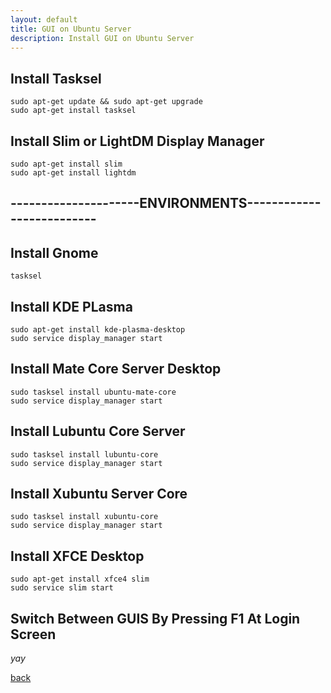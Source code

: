 ```yaml
---
layout: default
title: GUI on Ubuntu Server
description: Install GUI on Ubuntu Server
---
```


## Install Tasksel
	sudo apt-get update && sudo apt-get upgrade
	sudo apt-get install tasksel
	
## Install Slim or LightDM Display Manager 
	sudo apt-get install slim
	sudo apt-get install lightdm

## ---------------------ENVIRONMENTS--------------------------

## Install Gnome
	tasksel

## Install KDE PLasma
	sudo apt-get install kde-plasma-desktop
	sudo service display_manager start

## Install Mate Core Server Desktop
	sudo tasksel install ubuntu-mate-core
	sudo service display_manager start

## Install Lubuntu Core Server
	sudo tasksel install lubuntu-core
	sudo service display_manager start

## Install Xubuntu Server Core
	sudo tasksel install xubuntu-core
	sudo service display_manager start

## Install XFCE Desktop
	sudo apt-get install xfce4 slim
	sudo service slim start

## Switch Between GUIS By Pressing F1 At Login Screen


_yay_

[back](./)
